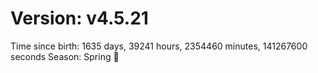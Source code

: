 # Version: v4.5.21
Time since birth: 1635 days, 39241 hours, 2354460 minutes, 141267600 seconds
Season: Spring 🌸
